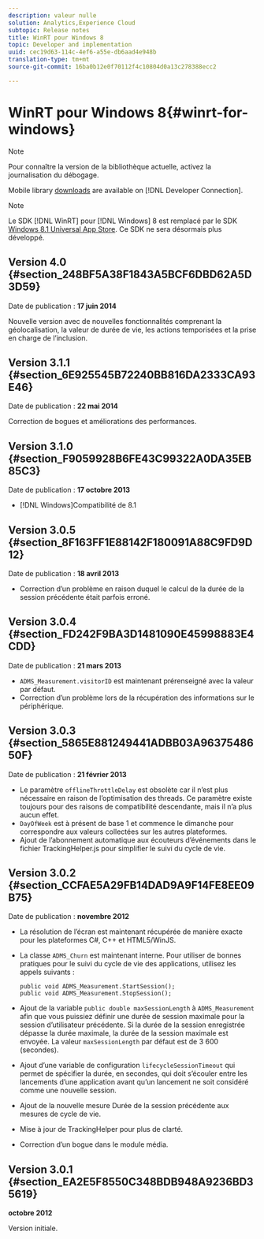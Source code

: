 ```yaml
---
description: valeur nulle
solution: Analytics,Experience Cloud
subtopic: Release notes
title: WinRT pour Windows 8
topic: Developer and implementation
uuid: cec19d63-114c-4ef6-a55e-db6aad4e948b
translation-type: tm+mt
source-git-commit: 16ba0b12e0f70112f4c10804d0a13c278388ecc2

---
```



# WinRT pour Windows 8{#winrt-for-windows}

>[!NOTE]
>
>Pour connaître la version de la bibliothèque actuelle, activez la journalisation du débogage.

Mobile library [downloads](https://marketing.adobe.com/developer/get-started/mobile/c-measuring-mobile-applications) are available on [!DNL Developer Connection].

>[!NOTE]
>
>Le SDK [!DNL WinRT] pour [!DNL Windows] 8 est remplacé par le SDK [Windows 8.1 Universal App Store](../appmeasurement-release-notes/c-release-notes-winu.md). Ce SDK ne sera désormais plus développé.

## Version 4.0 {#section_248BF5A38F1843A5BCF6DBD62A5D3D59}

Date de publication : **17 juin 2014**

Nouvelle version avec de nouvelles fonctionnalités comprenant la géolocalisation, la valeur de durée de vie, les actions temporisées et la prise en charge de l’inclusion.

## Version 3.1.1 {#section_6E925545B72240BB816DA2333CA93E46}

Date de publication : **22 mai 2014**

Correction de bogues et améliorations des performances.

## Version 3.1.0 {#section_F9059928B6FE43C99322A0DA35EB85C3}

Date de publication : **17 octobre 2013**

* [!DNL Windows]Compatibilité de 8.1

## Version 3.0.5 {#section_8F163FF1E88142F180091A88C9FD9D12}

Date de publication : **18 avril 2013**

* Correction d’un problème en raison duquel le calcul de la durée de la session précédente était parfois erroné.

## Version 3.0.4 {#section_FD242F9BA3D1481090E45998883E4CDD}

Date de publication : **21 mars 2013**

* `ADMS_Measurement.visitorID` est maintenant prérenseigné avec la valeur par défaut.
* Correction d’un problème lors de la récupération des informations sur le périphérique.

## Version 3.0.3 {#section_5865E881249441ADBB03A9637548650F}

Date de publication : **21 février 2013**

* Le paramètre `offlineThrottleDelay` est obsolète car il n’est plus nécessaire en raison de l’optimisation des threads. Ce paramètre existe toujours pour des raisons de compatibilité descendante, mais il n’a plus aucun effet.
* `DayOfWeek` est à présent de base 1 et commence le dimanche pour correspondre aux valeurs collectées sur les autres plateformes.
* Ajout de l’abonnement automatique aux écouteurs d’événements dans le fichier TrackingHelper.js pour simplifier le suivi du cycle de vie.

## Version 3.0.2 {#section_CCFAE5A29FB14DAD9A9F14FE8EE09B75}

Date de publication : **novembre 2012**

* La résolution de l’écran est maintenant récupérée de manière exacte pour les plateformes C#, C++ et HTML5/WinJS.
* La classe `ADMS_Churn` est maintenant interne. Pour utiliser de bonnes pratiques pour le suivi du cycle de vie des applications, utilisez les appels suivants :

   ```
   public void ADMS_Measurement.StartSession(); 
   public void ADMS_Measurement.StopSession();
   ```

* Ajout de la variable `public double maxSessionLength` à `ADMS_Measurement` afin que vous puissiez définir une durée de session maximale pour la session d’utilisateur précédente. Si la durée de la session enregistrée dépasse la durée maximale, la durée de la session maximale est envoyée. La valeur `maxSessionLength` par défaut est de 3 600 (secondes).
* Ajout d’une variable de configuration `lifecycleSessionTimeout` qui permet de spécifier la durée, en secondes, qui doit s’écouler entre les lancements d’une application avant qu’un lancement ne soit considéré comme une nouvelle session.
* Ajout de la nouvelle mesure Durée de la session précédente aux mesures de cycle de vie.
* Mise à jour de TrackingHelper pour plus de clarté.
* Correction d’un bogue dans le module média.

## Version 3.0.1 {#section_EA2E5F8550C348BDB948A9236BD35619}

**octobre 2012**

Version initiale.
